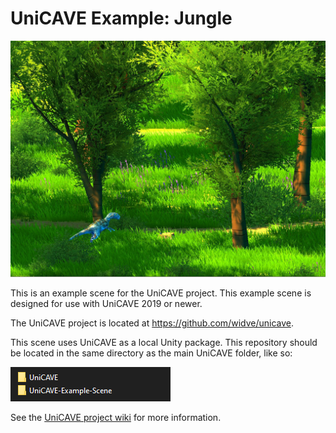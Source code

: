 # UniCAVE Example: Jungle

![Jungle scene](jungle.png)

This is an example scene for the UniCAVE project. This example scene is designed for use with UniCAVE 2019 or newer.

The UniCAVE project is located at <https://github.com/widve/unicave>.

This scene uses UniCAVE as a local Unity package. This repository should be located in the same directory as the main UniCAVE folder, like so:

![Folder structure setup](folder_structure.png)

See the [UniCAVE project wiki](https://github.com/widVE/UniCAVE/wiki/UniCAVE-2019:-Package-Installation) for more information.